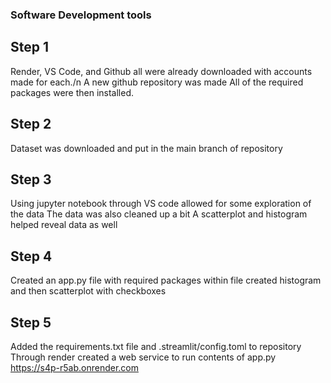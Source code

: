 ### Software Development tools

## Step 1
  Render, VS Code, and Github all were already downloaded with accounts made for each./n 
  A new github repository was made
  All of the required packages were then installed.

## Step 2
  Dataset was downloaded and put in the main branch of repository

## Step 3
  Using jupyter notebook through VS code allowed for some exploration of the data
  The data was also cleaned up a bit
  A scatterplot and histogram helped reveal data as well

## Step 4
  Created  an app.py file with required packages
  within file created histogram and then scatterplot with checkboxes

## Step 5
  Added the requirements.txt file and .streamlit/config.toml to repository
  Through render created a web service to run contents of app.py
  https://s4p-r5ab.onrender.com
  
  

